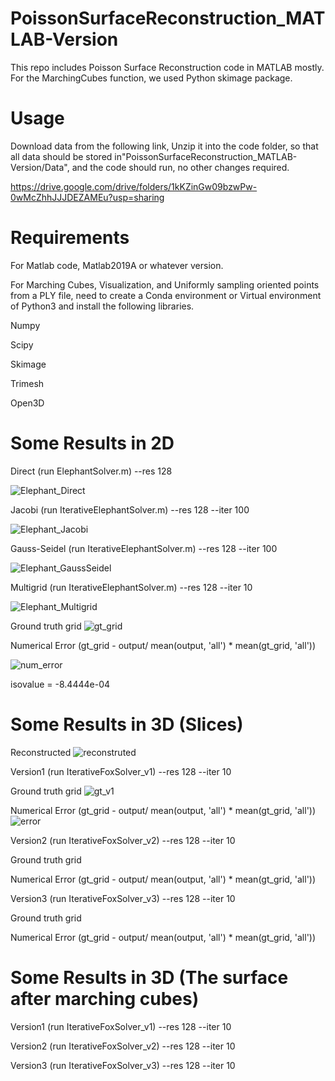 # PoissonSurfaceReconstruction_MATLAB-Version

This repo includes Poisson Surface Reconstruction code in MATLAB mostly. For the MarchingCubes function, we used Python skimage package.

# Usage
Download data from the following link, Unzip it into the code folder, so that all data should be stored in"PoissonSurfaceReconstruction_MATLAB-Version/Data", and the code should run, no other changes required.

https://drive.google.com/drive/folders/1kKZinGw09bzwPw-0wMcZhhJJJDEZAMEu?usp=sharing

# Requirements
For Matlab code, Matlab2019A or whatever version.

For Marching Cubes, Visualization, and Uniformly sampling oriented points from a PLY file, need to create a Conda environment or Virtual environment of Python3 and install the following libraries.

Numpy

Scipy

Skimage

Trimesh

Open3D


# Some Results in 2D

Direct (run ElephantSolver.m) --res 128 

![Elephant_Direct](https://user-images.githubusercontent.com/33951209/118314648-441a9e80-b4a9-11eb-8a5c-9facee7713b0.jpg)

Jacobi (run IterativeElephantSolver.m) --res 128 --iter 100 

![Elephant_Jacobi](https://user-images.githubusercontent.com/33951209/118314707-5a285f00-b4a9-11eb-8cad-3a0bdd397b08.jpg)

Gauss-Seidel (run IterativeElephantSolver.m) --res 128 --iter 100 

![Elephant_GaussSeidel](https://user-images.githubusercontent.com/33951209/118314722-5e547c80-b4a9-11eb-8ed1-23798654f402.jpg)

Multigrid (run IterativeElephantSolver.m) --res 128 --iter 10

![Elephant_Multigrid](https://user-images.githubusercontent.com/33951209/118314731-614f6d00-b4a9-11eb-901b-0e36b06052f9.jpg)

Ground truth grid
![gt_grid](https://user-images.githubusercontent.com/33951209/118325601-8c8d8880-b4b8-11eb-80d0-9e194c620c38.jpg)

Numerical Error (gt_grid - output/ mean(output, 'all') * mean(gt_grid, 'all'))

![num_error](https://user-images.githubusercontent.com/33951209/118326157-6fa58500-b4b9-11eb-954b-f0b240353ff8.jpg)

isovalue = -8.4444e-04

# Some Results in 3D (Slices)

Reconstructed
![reconstruted](https://user-images.githubusercontent.com/33951209/118333176-260c6880-b4c0-11eb-88e6-d9fb7dd49b08.jpg)

Version1 (run IterativeFoxSolver_v1) --res 128 --iter 10

Ground truth grid
![gt_v1](https://user-images.githubusercontent.com/33951209/118333359-6bc93100-b4c0-11eb-973d-6d7ea3dd30ee.jpg)

Numerical Error (gt_grid - output/ mean(output, 'all') * mean(gt_grid, 'all'))
![error](https://user-images.githubusercontent.com/33951209/118333619-e003d480-b4c0-11eb-961d-cf85aeba834a.jpg)

Version2 (run IterativeFoxSolver_v2) --res 128 --iter 10

Ground truth grid

Numerical Error (gt_grid - output/ mean(output, 'all') * mean(gt_grid, 'all'))


Version3 (run IterativeFoxSolver_v3) --res 128 --iter 10

Ground truth grid

Numerical Error (gt_grid - output/ mean(output, 'all') * mean(gt_grid, 'all'))


# Some Results in 3D (The surface after marching cubes)

Version1 (run IterativeFoxSolver_v1) --res 128 --iter 10


Version2 (run IterativeFoxSolver_v2) --res 128 --iter 10


Version3 (run IterativeFoxSolver_v3) --res 128 --iter 10


